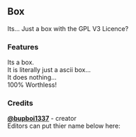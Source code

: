 ## Box
Its... Just a box with the GPL V3 Licence?  

### Features
Its a box.  
It is literally just a ascii box...  
It does nothing...  
100% Worthless!  

### Credits  
[**@bupboi1337**](https://github.com/bupboi1337) - creator  
Editors can put thier name below here:  

